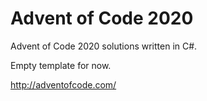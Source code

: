 # Advent of Code 2020

Advent of Code 2020 solutions written in C#.

Empty template for now.

http://adventofcode.com/